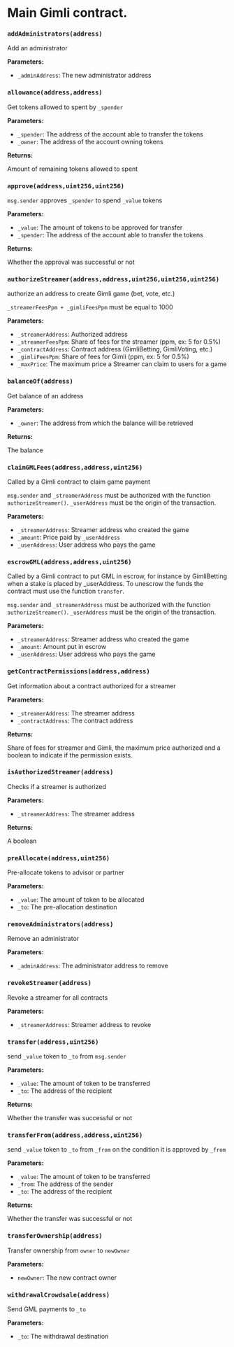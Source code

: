# Main Gimli contract.

### `addAdministrators(address)`

Add an administrator

**Parameters:**

  - `_adminAddress`: The new administrator address

### `allowance(address,address)`

Get tokens allowed to spent by `_spender`

**Parameters:**

  - `_spender`: The address of the account able to transfer the tokens
  - `_owner`: The address of the account owning tokens

**Returns:**

Amount of remaining tokens allowed to spent

### `approve(address,uint256,uint256)`

`msg.sender` approves `_spender` to spend `_value` tokens

**Parameters:**

  - `_value`: The amount of tokens to be approved for transfer
  - `_spender`: The address of the account able to transfer the tokens

**Returns:**

Whether the approval was successful or not

### `authorizeStreamer(address,address,uint256,uint256,uint256)`

authorize an address to create Gimli game (bet, vote, etc.)

`_streamerFeesPpm + _gimliFeesPpm` must be equal to 1000

**Parameters:**

  - `_streamerAddress`: Authorized address
  - `_streamerFeesPpm`: Share of fees for the streamer (ppm, ex: 5 for 0.5%)
  - `_contractAddress`: Contract address (GimliBetting, GimliVoting, etc.)
  - `_gimliFeesPpm`: Share of fees for Gimli (ppm, ex: 5 for 0.5%)
  - `_maxPrice`: The maximum price a Streamer can claim to users for a game

### `balanceOf(address)`

Get balance of an address

**Parameters:**

  - `_owner`: The address from which the balance will be retrieved

**Returns:**

The balance

### `claimGMLFees(address,address,uint256)`

Called by a Gimli contract to claim game payment

`msg.sender` and `_streamerAddress` must be authorized with the function `authorizeStreamer()`. `_userAddress` must be the origin of the transaction.

**Parameters:**

  - `_streamerAddress`: Streamer address who created the game
  - `_amount`: Price paid by `_userAddress`
  - `_userAddress`: User address who pays the game

### `escrowGML(address,address,uint256)`

Called by a Gimli contract to put GML in escrow, for instance by GimliBetting when a stake is placed by _userAddress. To unescrow the funds the contract must use the function `transfer`.

`msg.sender` and `_streamerAddress` must be authorized with the function `authorizeStreamer()`. `_userAddress` must be the origin of the transaction.

**Parameters:**

  - `_streamerAddress`: Streamer address who created the game
  - `_amount`: Amount put in escrow
  - `_userAddress`: User address who pays the game

### `getContractPermissions(address,address)`

Get information about a contract authorized for a streamer

**Parameters:**

  - `_streamerAddress`: The streamer address
  - `_contractAddress`: The contract address

**Returns:**

Share of fees for streamer and Gimli, the maximum price authorized and a boolean to indicate if the permission exists.

### `isAuthorizedStreamer(address)`

Checks if a streamer is authorized

**Parameters:**

  - `_streamerAddress`: The streamer address

**Returns:**

A boolean

### `preAllocate(address,uint256)`

Pre-allocate tokens to advisor or partner

**Parameters:**

  - `_value`: The amount of token to be allocated
  - `_to`: The pre-allocation destination

### `removeAdministrators(address)`

Remove an administrator

**Parameters:**

  - `_adminAddress`: The administrator address to remove

### `revokeStreamer(address)`

Revoke a streamer for all contracts

**Parameters:**

  - `_streamerAddress`: Streamer address to revoke

### `transfer(address,uint256)`

send `_value` token to `_to` from `msg.sender`

**Parameters:**

  - `_value`: The amount of token to be transferred
  - `_to`: The address of the recipient

**Returns:**

Whether the transfer was successful or not

### `transferFrom(address,address,uint256)`

send `_value` token to `_to` from `_from` on the condition it is approved by `_from`

**Parameters:**

  - `_value`: The amount of token to be transferred
  - `_from`: The address of the sender
  - `_to`: The address of the recipient

**Returns:**

Whether the transfer was successful or not

### `transferOwnership(address)`

Transfer ownership from `owner` to `newOwner`

**Parameters:**

  - `newOwner`: The new contract owner

### `withdrawalCrowdsale(address)`

Send GML payments  to `_to`

**Parameters:**

  - `_to`: The withdrawal destination


